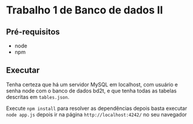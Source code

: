 # Trabalho 1 de Banco de dados II

## Pré-requisitos
* node
* npm

## Executar
Tenha certeza que há um servidor MySQL em localhost, com usuário e senha node com o
banco de dados bd2t, e que tenha todas as tabelas descritas em <code>tables.json</code>.

Execute <code>npm install</code> para resolver as dependências
 depois basta executar <code>node app.js</code> depois ir na página <code>http://localhost:4242/</code>
no seu navegador
